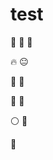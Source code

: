 test
====

:eyes: :walking: :evergreen_tree: 


:fire: :neutral_face:

:hocho: :round_pushpin:

:fishing_pole_and_fish: :strawberry:

:white_circle: :honeybee:

:honeybee:
